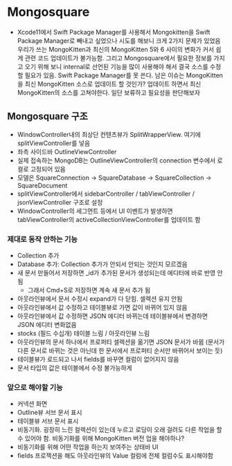 # Mongosquare

- Xcode11에서 Swift Package Manager를 사용해서 Mongokitten을 Swift Package Manager로 빼내고 싶었으나 시도를 해보니 크게 2가지 문제가 있었음
우리가 쓰는 MongoKitten과 최신의 MongoKitten 5와 6 사이의 변화가 커서 쉽게 관련 코드 업데이트가 불가능함. 그리고 Mongosquare에서 필요한 정보를 가지고 오기 위해 보니 internal로 선언된 기능을 많이 사용해야 해서 결국 소스를 수정할 필요가 있음.  Swift Package Manager를 못 쓴다.
남은 이슈는 MongoKitten을 최신 MongoKitten 소스로 업데이트 할 것인가? 업데이트 하면서 최신 MongoKitten의 소스를 고쳐야한다. 일단 보류하고 필요성을 판단해보자

## Mongosquare 구조
- WindowController내의 최상단 컨텐츠뷰가 SplitWrapperView. 여기에  splitViewController를 넣음
- 좌측 사이드바 OutlineViewController
- 실제 접속하는 MongoDB는 OutlineViewController의 connection 변수에서 로컬로 고정되어 있음
- 모델은 SquareConnection -> SquareDatabase -> SquareCollection ->  SquareDocument
- splitViewController에서  sidebarController /  tabViewController /  jsonViewController 구조로 설정
- WindowController의 세그먼트 등에서 UI 이벤트가 발생하면 tabViewController의  activeCollectionViewController를 업데이트 함

### 제대로 동작 안하는 기능
- Collection 추가
- Database 추가: Collection 추가가 안되서 안되는 것인지 모르겠음
- 새 문서 만들어서 저장하면 _id가 추가된 문서가 생성되는데 에디터에 바로 반영 안됨
  - 그래서 Cmd+S로 저장하면 계속 새 문서 추가 됨
- 아웃라인뷰에서 문서 수정시 expand가 다 닫힘. 셀렉션 유지 안됨
- 아웃라인뷰에서 값 수정하고 테이블뷰로 가면 값이 바뀌어 있지 않음
- 아웃라인뷰에서 값 수정하면 JSON 에디터 바뀌는데 테이블뷰에서 변경하면 JSON 에디터 변화없음
- stocks (필드 수십개) 테이블 느림 / 아웃라인뷰 느림
- 아웃라인뷰의 문서 하나에서 프로퍼티 셀렉션을 옮기면 JSON 문서가 바뀜 (문서가 다른 문서로 바뀌는 것은 아닌데 한 문서에서 프로퍼티 순서만 바뀌어서 보이는 듯)
- 테이블뷰가 로드되고 나서 fields를 바꾸면 컬럼이 없어지지 않음
- 문서 타입의 값은 테이블에서 수정 불가능하게

### 앞으로 해야할 기능
- 커넥션 화면
- Outline뷰 서브 문서 표시
- 테이블뷰 서브 문서 표시
- 비동기화. 굉장히 느린 컬렉션이 있는데 누르고 로딩이 오래 걸려도 다른 작업을 할 수 있어야 함. 비동기화를 위해 MongoKitten 버전 업을 해야하나?
- 비동기화를 위해 어떤 작업을 하는지 보여주는 상태바 UI
- fields 프로젝션을 해도 아웃라인뷰의 Value 컬럼에 전체 컬럼수도 표시해야함
